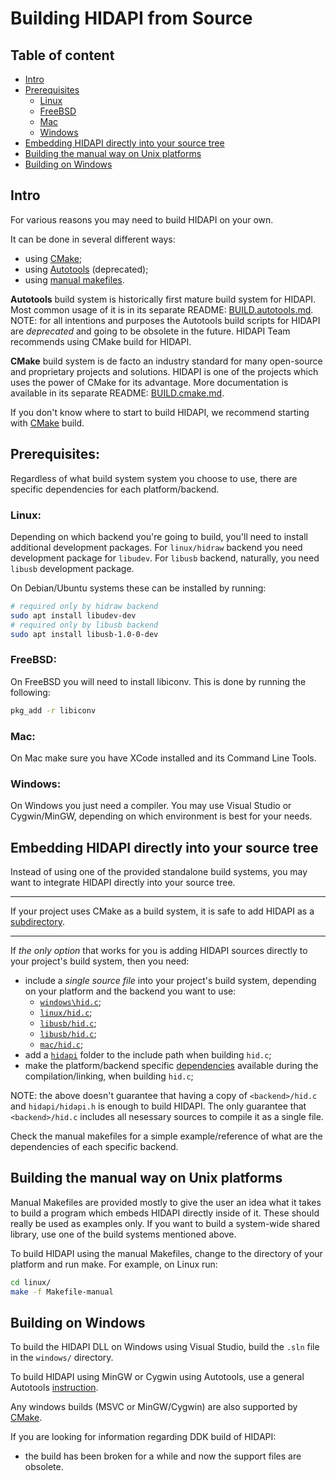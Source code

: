 # Building HIDAPI from Source

## Table of content

* [Intro](#intro)
* [Prerequisites](#prerequisites)
    * [Linux](#linux)
    * [FreeBSD](#freebsd)
    * [Mac](#mac)
    * [Windows](#windows)
* [Embedding HIDAPI directly into your source tree](#embedding-hidapi-directly-into-your-source-tree)
* [Building the manual way on Unix platforms](#building-the-manual-way-on-unix-platforms)
* [Building on Windows](#building-on-windows)

## Intro

For various reasons you may need to build HIDAPI on your own.

It can be done in several different ways:
- using [CMake](BUILD.cmake.md);
- using [Autotools](BUILD.autotools.md) (deprecated);
- using [manual makefiles](#building-the-manual-way-on-unix-platforms).

**Autotools** build system is historically first mature build system for
HIDAPI. Most common usage of it is in its separate README: [BUILD.autotools.md](BUILD.autotools.md).<br/>
NOTE: for all intentions and purposes the Autotools build scripts for HIDAPI are _deprecated_ and going to be obsolete in the future.
HIDAPI Team recommends using CMake build for HIDAPI.

**CMake** build system is de facto an industry standard for many open-source and proprietary projects and solutions.
HIDAPI is one of the projects which uses the power of CMake for its advantage.
More documentation is available in its separate README: [BUILD.cmake.md](BUILD.cmake.md).

If you don't know where to start to build HIDAPI, we recommend starting with [CMake](BUILD.cmake.md) build.

## Prerequisites:

Regardless of what build system system you choose to use, there are specific dependencies for each platform/backend.

### Linux:

Depending on which backend you're going to build, you'll need to install
additional development packages. For `linux/hidraw` backend you need
development package for `libudev`. For `libusb` backend, naturally, you need
`libusb` development package.

On Debian/Ubuntu systems these can be installed by running:
```sh
# required only by hidraw backend
sudo apt install libudev-dev
# required only by libusb backend
sudo apt install libusb-1.0-0-dev
```

### FreeBSD:

On FreeBSD you will need to install libiconv. This is done by running
the following:
```sh
pkg_add -r libiconv
```

### Mac:

On Mac make sure you have XCode installed and its Command Line Tools.

### Windows:

On Windows you just need a compiler. You may use Visual Studio or Cygwin/MinGW,
depending on which environment is best for your needs.

## Embedding HIDAPI directly into your source tree

Instead of using one of the provided standalone build systems,
you may want to integrate HIDAPI directly into your source tree.

---
If your project uses CMake as a build system, it is safe to add HIDAPI as a [subdirectory](BUILD.cmake.md#hidapi-as-a-subdirectory).

---
If _the only option_ that works for you is adding HIDAPI sources directly
to your project's build system, then you need:
- include a _single source file_ into your project's build system,
depending on your platform and the backend you want to use:
    - [`windows\hid.c`](windows/hid.c);
    - [`linux/hid.c`](windows/hid.c);
    - [`libusb/hid.c`](windows/hid.c);
    - [`libusb/hid.c`](windows/hid.c);
    - [`mac/hid.c`](windows/hid.c);
- add a [`hidapi`](hidapi) folder to the include path when building `hid.c`;
- make the platform/backend specific [dependencies](#prerequisites) available during the compilation/linking, when building `hid.c`;

NOTE: the above doesn't guarantee that having a copy of `<backend>/hid.c` and `hidapi/hidapi.h` is enough to build HIDAPI.
The only guarantee that `<backend>/hid.c` includes all nesessary sources to compile it as a single file.

Check the manual makefiles for a simple example/reference of what are the dependencies of each specific backend.

## Building the manual way on Unix platforms

Manual Makefiles are provided mostly to give the user an idea what it takes
to build a program which embeds HIDAPI directly inside of it. These should
really be used as examples only. If you want to build a system-wide shared
library, use one of the build systems mentioned above.

To build HIDAPI using the manual Makefiles, change to the directory
of your platform and run make. For example, on Linux run:
```sh
cd linux/
make -f Makefile-manual
```

## Building on Windows

To build the HIDAPI DLL on Windows using Visual Studio, build the `.sln` file
in the `windows/` directory.

To build HIDAPI using MinGW or Cygwin using Autotools, use a general Autotools
 [instruction](BUILD.autotools.md).

Any windows builds (MSVC or MinGW/Cygwin) are also supported by [CMake](BUILD.cmake.md).

If you are looking for information regarding DDK build of HIDAPI:
- the build has been broken for a while and now the support files are obsolete.
